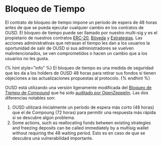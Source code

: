 # Bloqueo de Tiempo

El contrato de bloqueo de tiempo impone un período de espera de 48 horas antes de que se pueda ejecutar cualquier cambio en los contratos de OUSD. El bloqueo de tiempo puede ser llamado por nuestro multi-sig y es el propietario de nuestros contratos [ERC-20](../architecture.md), [Bóveda](vault.md) y [Estrategias](strategies.md). Las acciones administrativas que retrasan el tiempo les dan a los usuarios la oportunidad de salir de OUSD si sus administradores se vuelven malintencionados, se ven comprometidos o hacen un cambio que a los usuarios no les gusta.

{% hint style="info" %}
El bloqueo de tiempo es una medida de seguridad que les da a los holders de OUSD 48 horas para retirar sus fondos si tienen objeciones a las actualizaciones propuestas al protocolo.
{% endhint %}

OUSD está utilizando una versión ligeramente modificada del [Bloqueo de Tiempo de Compound](https://compound.finance/docs/governance) que ha sido [auditado por OpenZeppelin](https://blog.openzeppelin.com/compound-finance-patch-audit/). Las dos diferencias notables son:

1. OUSD utilizará inicialmente un período de espera más corto (48 horas) que el de Compoung (72 horas) para permitir una respuesta más rápida si se descubre algún problema.&#x20;
2. Some actions, such as reallocating funds between existing strategies and freezing deposits can be called immediately by a multisig wallet without requiring the 48 waiting period. Esto es en caso de que se descubra una vulnerabilidad importante.



